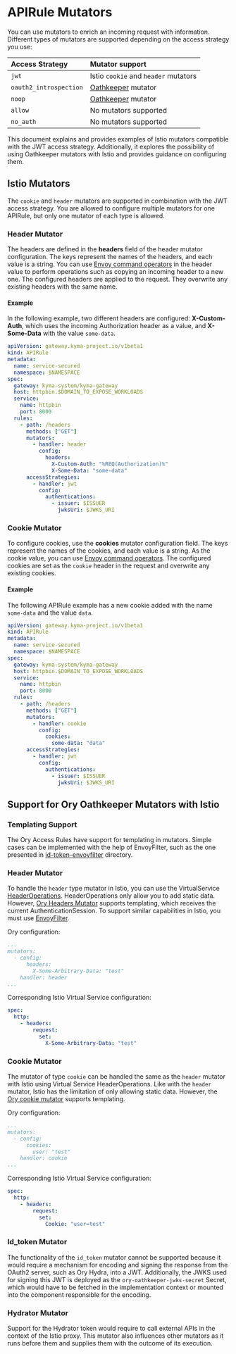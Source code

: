 # APIRule Mutators

You can use mutators to enrich an incoming request with information. Different types of mutators are supported depending on the access strategy you use:

| Access Strategy        | Mutator support                                                           |
|:-----------------------|:--------------------------------------------------------------------------|
| `jwt`                  | Istio `cookie` and `header` mutators                                      |
| `oauth2_introspection` | [Oathkeeper](https://www.ory.sh/docs/oathkeeper/pipeline/mutator) mutator |
| `noop`                 | [Oathkeeper](https://www.ory.sh/docs/oathkeeper/pipeline/mutator) mutator |
| `allow`                | No mutators supported                                                     |
| `no_auth`              | No mutators supported                                                     |

This document explains and provides examples of Istio mutators compatible with the JWT access strategy. Additionally, it explores the possibility of using Oathkeeper mutators with Istio and provides guidance on configuring them.

## Istio Mutators
The `cookie` and `header` mutators are supported in combination with the JWT access strategy. You are allowed to configure multiple mutators for one APIRule, but only one mutator of each type is allowed.

### Header Mutator
The headers are defined in the **headers** field of the header mutator configuration. The keys represent the names of the headers, and each value is a string. You can use [Envoy command operators](https://www.envoyproxy.io/docs/envoy/latest/configuration/observability/access_log/usage#command-operators) in the header value to perform operations such as copying an incoming header to a new one. The configured headers are applied to the request. They overwrite any existing headers with the same name.

#### Example

In the following example, two different headers are configured: **X-Custom-Auth**, which uses the incoming Authorization header as a value, and **X-Some-Data** with the value `some-data`.

```yaml
apiVersion: gateway.kyma-project.io/v1beta1
kind: APIRule
metadata:
  name: service-secured
  namespace: $NAMESPACE
spec:
  gateway: kyma-system/kyma-gateway
  host: httpbin.$DOMAIN_TO_EXPOSE_WORKLOADS
  service:
    name: httpbin
    port: 8000
  rules:
    - path: /headers
      methods: ["GET"]
      mutators:
        - handler: header
          config:
            headers:
              X-Custom-Auth: "%REQ(Authorization)%"
              X-Some-Data: "some-data"
      accessStrategies:
        - handler: jwt
          config:
            authentications:
              - issuer: $ISSUER
                jwksUri: $JWKS_URI
```

### Cookie Mutator
To configure cookies, use the **cookies** mutator configuration field. The keys represent the names of the cookies, and each value is a string. As the cookie value, you can use [Envoy command operators](https://www.envoyproxy.io/docs/envoy/latest/configuration/observability/access_log/usage#command-operators). The configured cookies are set as the `cookie` header in the request and overwrite any existing cookies.

#### Example

The following APIRule example has a new cookie added with the name `some-data` and the value `data`.

```yaml
apiVersion: gateway.kyma-project.io/v1beta1
kind: APIRule
metadata:
  name: service-secured
  namespace: $NAMESPACE
spec:
  gateway: kyma-system/kyma-gateway
  host: httpbin.$DOMAIN_TO_EXPOSE_WORKLOADS
  service:
    name: httpbin
    port: 8000
  rules:
    - path: /headers
      methods: ["GET"]
      mutators:
        - handler: cookie
          config:
            cookies:
              some-data: "data"
      accessStrategies:
        - handler: jwt
          config:
            authentications:
              - issuer: $ISSUER
                jwksUri: $JWKS_URI
```

## Support for Ory Oathkeeper Mutators with Istio

### Templating Support

The Ory Access Rules have support for templating in mutators. Simple cases can be implemented with the help of EnvoyFilter, such as the one presented in [id-token-envoyfilter](../id-token-envoyfilter/) directory.

### Header Mutator

To handle the `header` type mutator in Istio, you can use the VirtualService [HeaderOperations](https://istio.io/latest/docs/reference/config/networking/virtual-service/#Headers-HeaderOperations). HeaderOperations only allow you to add static data. However, [Ory Headers Mutator](https://www.ory.sh/docs/oathkeeper/pipeline/mutator#headers) supports templating, which receives the current AuthenticationSession. To support similar capabilities in Istio, you must use [EnvoyFilter](https://istio.io/latest/docs/reference/config/networking/envoy-filter/).

Ory configuration:

```yaml
...
mutators:
  - config:
      headers:
        X-Some-Arbitrary-Data: "test"
    handler: header
...
```

Corresponding Istio Virtual Service configuration:

```yaml
spec:
  http:
    - headers:
        request:
          set:
            X-Some-Arbitrary-Data: "test"
```

### Cookie Mutator

The mutator of type `cookie` can be handled the same as the `header` mutator with Istio using Virtual Service HeaderOperations. Like with the `header` mutator, Istio has the limitation of only allowing static data. However, the [Ory cookie mutator](https://www.ory.sh/docs/oathkeeper/pipeline/mutator#cookie) supports templating.

Ory configuration:

```yaml
...
mutators:
  - config:
      cookies:
        user: "test"
    handler: cookie
...
```

Corresponding Istio Virtual Service configuration:

```yaml
spec:
  http:
    - headers:
        request:
          set:
            Cookie: "user=test"
```

### Id_token Mutator

The functionality of the `id_token` mutator cannot be supported because it would require a mechanism for encoding and signing the response from the OAuth2 server, such as Ory Hydra, into a JWT. 
Additionally, the JWKS used for signing this JWT is deployed as the `ory-oathkeeper-jwks-secret` Secret, which would have to be fetched in the implementation context or mounted into the component responsible for the encoding.

### Hydrator Mutator

Support for the Hydrator token would require to call external APIs in the context of the Istio proxy. This mutator also influences other mutators as it runs before them and supplies them with the outcome of its execution.
